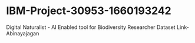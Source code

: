 # IBM-Project-30953-1660193242
Digital Naturalist - AI Enabled tool for Biodiversity Researcher
Dataset Link- Abinayajagan
